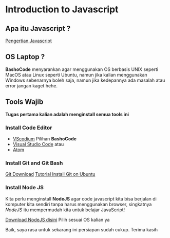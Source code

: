 # Introduction to Javascript

## Apa itu Javascript ?

[Pengertian Javascript](https://id.wikipedia.org/wiki/JavaScript)

## OS Laptop ?

**BashoCode** menyarankan agar menggunakan OS berbasis UNIX seperti MacOS atau Linux seperti Ubuntu, namun jika kalian menggunakan Windows sebenarnya boleh saja, namun jika kedepannya ada masalah atau error jangan kaget hehe.

## Tools Wajib

**Tugas pertama kalian adalah menginstall semua tools ini**

### Install Code Editor

- [VScodium](https://vscodium.com/) Pilihan **BashoCode** 
- [Visual Studio Code](https://code.visualstudio.com/)
  atau
- [Atom](https://atom.io/)

### Install Git and Git Bash

[Git Download](https://git-scm.com/downloads)
[Tutorial Install Git on Ubuntu](https://youtu.be/9PXYepsmKWQ)

### Install Node JS

Kita perlu menginstall **NodeJS** agar code javascript kita bisa berjalan di komputer kita sendiri tanpa harus menggunakan browser, singkatnya _NodeJS_ itu mempermudah kita untuk belajar JavaScript!

[Download NodeJS disini](https://nodejs.org/en/download/)
Pilih sesuai OS kalian ya

Baik, saya rasa untuk sekarang ini persiapan sudah cukup. Terima kasih
